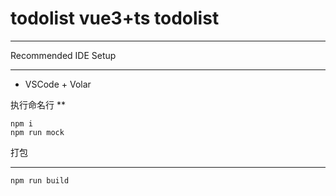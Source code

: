 # todolist vue3+ts todolist
***

Recommended IDE Setup
*** 
* VSCode + Volar

执行命名行
**
```
npm i
npm run mock
```

打包
***
```
npm run build
```

